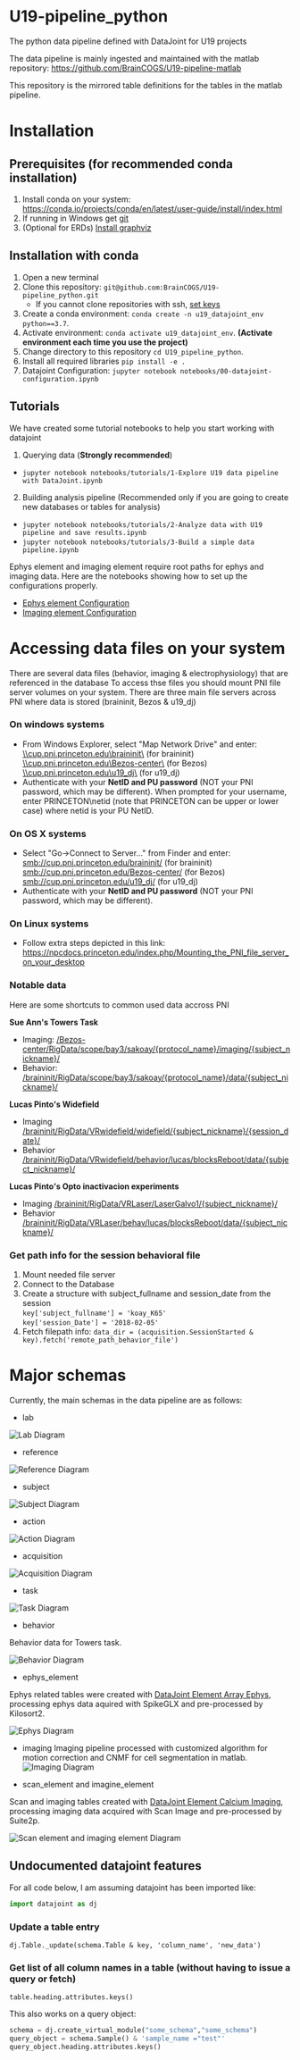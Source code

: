 # U19-pipeline_python

The python data pipeline defined with DataJoint for U19 projects

The data pipeline is mainly ingested and maintained with the matlab repository: https://github.com/BrainCOGS/U19-pipeline-matlab

This repository is the mirrored table definitions for the tables in the matlab pipeline.

# Installation

## Prerequisites (for recommended conda installation)

1. Install conda on your system:  https://conda.io/projects/conda/en/latest/user-guide/install/index.html
2. If running in Windows get [git](https://gitforwindows.org/)
3. (Optional for ERDs) [Install graphviz](https://graphviz.org/download/)

## Installation with conda

1. Open a new terminal 
2. Clone this repository: `git@github.com:BrainCOGS/U19-pipeline_python.git`
    - If you cannot clone repositories with ssh, [set keys](https://docs.github.com/en/authentication/connecting-to-github-with-ssh/generating-a-new-ssh-key-and-adding-it-to-the-ssh-agent)
3. Create a conda environment: `conda create -n u19_datajoint_env python==3.7`.
4. Activate environment: `conda activate u19_datajoint_env`.   **(Activate environment each time you use the project)**
5. Change directory to this repository `cd U19_pipeline_python`.
6. Install all required libraries `pip install -e .`
7. Datajoint Configuration: `jupyter notebook notebooks/00-datajoint-configuration.ipynb` 

## Tutorials

We have created some tutorial notebooks to help you start working with datajoint

1. Querying data (**Strongly recommended**) 
 - `jupyter notebook notebooks/tutorials/1-Explore U19 data pipeline with DataJoint.ipynb`

2. Building analysis pipeline (Recommended only if you are going to create new databases or tables for analysis)
- `jupyter notebook notebooks/tutorials/2-Analyze data with U19 pipeline and save results.ipynb`
- `jupyter notebook notebooks/tutorials/3-Build a simple data pipeline.ipynb`


Ephys element and imaging element require root paths for ephys and imaging data. Here are the notebooks showing how to set up the configurations properly.

- [Ephys element Configuration](notebooks/ephys_element/00-Set-up-configuration.ipynb)
- [Imaging element Configuration](notebooks/imaging_element/00-Set-up-configration.ipynb)

# Accessing data files on your system
There are several data files (behavior, imaging & electrophysiology) that are referenced in the database
To access thse files you should mount PNI file server volumes on your system.
There are three main file servers across PNI where data is stored (braininit, Bezos & u19_dj)

### On windows systems
- From Windows Explorer, select "Map Network Drive" and enter: <br>
    [\\\cup.pni.princeton.edu\braininit\\]() (for braininit) <br>
    [\\\cup.pni.princeton.edu\Bezos-center\\]()     (for Bezos) <br>
    [\\\cup.pni.princeton.edu\u19_dj\\]()   (for u19_dj) <br>
- Authenticate with your **NetID and PU password** (NOT your PNI password, which may be different). When prompted for your username, enter PRINCETON\netid (note that PRINCETON can be upper or lower case) where netid is your PU NetID.
  
### On OS X systems
- Select "Go->Connect to Server..." from Finder and enter: <br>
    [smb://cup.pni.princeton.edu/braininit/]()    (for braininit) <br>
    [smb://cup.pni.princeton.edu/Bezos-center/]()    (for Bezos) <br>
    [smb://cup.pni.princeton.edu/u19_dj/]()   (for u19_dj) <br>
- Authenticate with your **NetID and PU password** (NOT your PNI password, which may be different).

### On Linux systems
- Follow extra steps depicted in this link: https://npcdocs.princeton.edu/index.php/Mounting_the_PNI_file_server_on_your_desktop

### Notable data 
Here are some shortcuts to common used data accross PNI

**Sue Ann's Towers Task**
- Imaging: [/Bezos-center/RigData/scope/bay3/sakoay/{protocol_name}/imaging/{subject_nickname}/]() 
- Behavior: [/braininit/RigData/scope/bay3/sakoay/{protocol_name}/data/{subject_nickname}/]()

**Lucas Pinto's Widefield**
- Imaging [/braininit/RigData/VRwidefield/widefield/{subject_nickname}/{session_date}/]()
- Behavior [/braininit/RigData/VRwidefield/behavior/lucas/blocksReboot/data/{subject_nickname}/]()

**Lucas Pinto's Opto inactivacion experiments**
- Imaging [/braininit/RigData/VRLaser/LaserGalvo1/{subject_nickname}/]()
- Behavior [/braininit/RigData/VRLaser/behav/lucas/blocksReboot/data/{subject_nickname}/]()

### Get path info for the session behavioral file
1. Mount needed file server
2. Connect to the Database
3. Create a structure with subject_fullname and session_date from the session <br>
```key['subject_fullname'] = 'koay_K65'``` <br>
```key['session_Date'] = '2018-02-05'``` <br>
4. Fetch filepath info:
```data_dir = (acquisition.SessionStarted & key).fetch('remote_path_behavior_file')``` <br>

# Major schemas

Currently, the main schemas in the data pipeline are as follows:

-  lab

![Lab Diagram](images/lab_erd.png)

-  reference

![Reference Diagram](images/reference_erd.png)

- subject

![Subject Diagram](images/subject_erd.png)

- action

![Action Diagram](images/action_erd.png)

- acquisition

![Acquisition Diagram](images/acquisition_erd.png)

- task

![Task Diagram](images/task_erd.png)

- behavior

Behavior data for Towers task.

![Behavior Diagram](images/behavior_erd.png)

- ephys_element

Ephys related tables were created with [DataJoint Element Array Ephys](https://github.com/datajoint/element-array-ephys), processing ephys data aquired with SpikeGLX and pre-processed by
Kilosort2.

![Ephys Diagram](images/ephys_element_erd.png)


- imaging
Imaging pipeline processed with customized algorithm for motion correction and CNMF for cell segmentation in matlab.
![Imaging Diagram](images/imaging_erd.png)


- scan_element and imagine_element

Scan and imaging tables created with [DataJoint Element Calcium Imaging](https://github.com/datajoint/element-calcium-imaging), processing imaging data acquired with Scan Image and pre-processed by Suite2p.

![Scan element and imaging element Diagram](images/imaging_element_erd.png)


## Undocumented datajoint features
For all code below, I am assuming datajoint has been imported like:
```python
import datajoint as dj
```

### Update a table entry
`dj.Table._update(schema.Table & key, 'column_name', 'new_data')`

### Get list of all column names in a table (without having to issue a query or fetch)
`table.heading.attributes.keys()`

This also works on a query object:
```python
schema = dj.create_virtual_module("some_schema","some_schema")
query_object = schema.Sample() & 'sample_name ="test"'
query_object.heading.attributes.keys()
```

